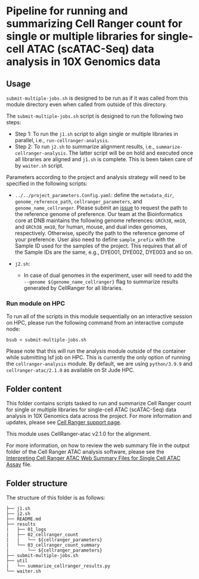 # Pipeline for running and summarizing Cell Ranger count for single or multiple libraries for single-cell ATAC (scATAC-Seq) data analysis in 10X Genomics data

## Usage

`submit-multiple-jobs.sh` is designed to be run as if it was called from this module directory even when called from outside of this directory.

The `submit-multiple-jobs.sh` script is designed to run the following two steps: 
   - Step 1: To run the `j1.sh` script to align single or multiple libraries in parallel, i.e., `run-cellranger-analysis`. 
   - Step 2: To run `j2.sh` to summarize alignment results, i.e., `summarize-cellranger-analysis`. The latter script will be on hold and executed once all libraries are aligned and `j1.sh` is complete. This is been taken care of by `waiter.sh` script.

Parameters according to the project and analysis strategy will need to be specified in the following scripts:
- `../../project_parameters.Config.yaml`: define the `metadata_dir`, `genome_reference_path`, `cellranger_parameters`, and `genome_name_cellranger`. Please submit an [issue](https://github.com/stjude-dnb-binfcore/sc-rna-seq-snap/issues) to request the path to the reference genome of preference. Our team at the Bioinformatics core at DNB maintains the following genome references: `GRCh38`, `mm10`, and `GRCh38_mm10`, for human, mouse, and dual index genomes, respectively. Otherwise, specify the path to the reference genome of your preference. User also need to define `sample_prefix` with the Sample ID used for the samples of the project. This requires that all of the Sample IDs are the same, e.g., DYE001, DYE002, DYE003 and so on.

- `j2.sh`: 
   - In case of dual genomes in the experiment, user will need to add the `--genome ${genome_name_cellranger}` flag to summarize results generated by CellRanger for all libraries.

### Run module on HPC

To run all of the scripts in this module sequentially on an interactive session on HPC, please run the following command from an interactive compute node:

```
bsub < submit-multiple-jobs.sh
```

Please note that this will run the analysis module outside of the container while submitting lsf job on HPC. This is currently the only option of running the `cellranger-analysis` module. By default, we are using `python/3.9.9` and `cellranger-atac/2.1.0` as available on St Jude HPC.


## Folder content

This folder contains scripts tasked to run and summarize Cell Ranger count for single or multiple libraries for single-cell ATAC (scATAC-Seq) data analysis in 10X Genomics data across the project. For more information and updates, please see [Cell Ranger support page](https://support.10xgenomics.com/single-cell-atac/software/pipelines/latest/using/count).

This module uses CellRanger-atac v2.1.0 for the alignment.

For more information, on how to review  the web summary file in the output folder of the Cell Ranger ATAC analysis software, please see the [Interpreting Cell Ranger ATAC Web Summary Files for Single Cell ATAC Assay](https://www.10xgenomics.com/support/epi-atac/documentation/steps/sequencing/interpreting-cell-ranger-atac-web-summary-files-for-single-cell-atac-assay) file.


## Folder structure 

The structure of this folder is as follows:

```
├── j1.sh
├── j2.sh
├── README.md
├── results
|   ├── 01_logs
|   ├── 02_cellranger_count
|   |   └── ${cellranger_parameters}
|   └── 03_cellranger_count_summary
|       └── ${cellranger_parameters}
├── submit-multiple-jobs.sh
├── util
|   └── summarize_cellranger_results.py
└── waiter.sh
```
